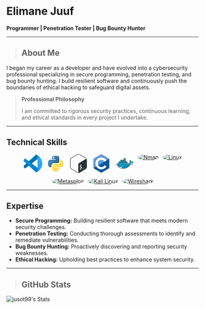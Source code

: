 # Elimane Juuf

**Programmer | Penetration Tester | Bug Bounty Hunter**

---

> ## About Me
> 
I began my career as a developer and have evolved into a cybersecurity professional specializing in secure programming, penetration testing, and bug bounty hunting. I build resilient software and continuously push the boundaries of ethical hacking to safeguard digital assets.

> **Professional Philosophy**
>
> I am committed to rigorous security practices, continuous learning, and ethical standards in every project I undertake.

---

## Technical Skills

<div style="display: flex; justify-content: center; flex-wrap: wrap; gap: 10px;">
  <a href="https://code.visualstudio.com/">
    <img src="https://raw.githubusercontent.com/devicons/devicon/master/icons/vscode/vscode-original.svg" alt="VS Code" width="50px" style="border-radius:50%;" />
  </a>
  <a href="https://www.python.org/">
    <img src="https://raw.githubusercontent.com/devicons/devicon/master/icons/python/python-original.svg" alt="Python" width="50px" style="border-radius:50%;" />
  </a>
  <a href="https://www.gnu.org/software/bash/">
    <img src="https://raw.githubusercontent.com/devicons/devicon/master/icons/bash/bash-original.svg" alt="Bash" width="50px" style="border-radius:50%;" />
  </a>
  <a href="https://en.wikipedia.org/wiki/C_(programming_language)">
    <img src="https://raw.githubusercontent.com/devicons/devicon/master/icons/c/c-original.svg" alt="C" width="50px" style="border-radius:50%;" />
  </a>
  <a href="https://www.docker.com/">
    <img src="https://raw.githubusercontent.com/devicons/devicon/master/icons/docker/docker-original.svg" alt="Docker" width="50px" style="border-radius:50%;" />
  </a>
  <a href="https://nmap.org/">
    <img src="https://img.icons8.com/?size=100&id=9b5wowKIlo9d&format=png&color=000000" alt="Nmap" width="50px" style="border-radius:50%;" />
  </a>
  <a href="https://www.linux.org/">
    <img src="https://raw.githubusercontent.com/marwin1991/profile-technology-icons/refs/heads/main/icons/linux.png" alt="Linux" width="50px" style="border-radius:50%;" />
  </a>
  <a href="https://www.metasploit.com/">
    <img src="https://img.icons8.com/color/48/metasploit.png" alt="Metasploit" width="50px" style="border-radius:50%;" />
  </a>
  <a href="https://www.kali.org/">
    <img src="https://img.icons8.com/?size=100&id=101665&format=png&color=000000" alt="Kali Linux" width="50px" style="border-radius:50%;" />
  </a>
  <a href="https://www.wireshark.org/">
    <img src="https://upload.wikimedia.org/wikipedia/commons/d/db/Wireshark_Icon.png" alt="Wireshark" width="50px" style="border-radius:50%;" />
  </a>
</div>

---

## Expertise

- **Secure Programming:** Building resilient software that meets modern security challenges.
- **Penetration Testing:** Conducting thorough assessments to identify and remediate vulnerabilities.
- **Bug Bounty Hunting:** Proactively discovering and reporting security weaknesses.
- **Ethical Hacking:** Upholding best practices to enhance system security.

---

> ## GitHub Stats
>
![jusot99's Stats](https://github-readme-stats.vercel.app/api?username=jusot99&theme=vue-dark&show_icons=true&hide_border=true&count_private=true)
